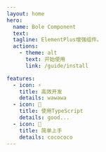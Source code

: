 ```yaml
---
layout: home
hero:
  name: Bole Component
  text:
  tagline: ElementPlus增强组件。
  actions:
    - theme: alt
      text: 开始使用
      link: /guide/install

features:
  - icon: ⚡️
    title: 高效开发
    details: wawawa
  - icon: 🖖
    title: 使用TypeScript
    details: good...
  - icon: 🤙
    title: 简单上手
    details: cocococo
---
```

